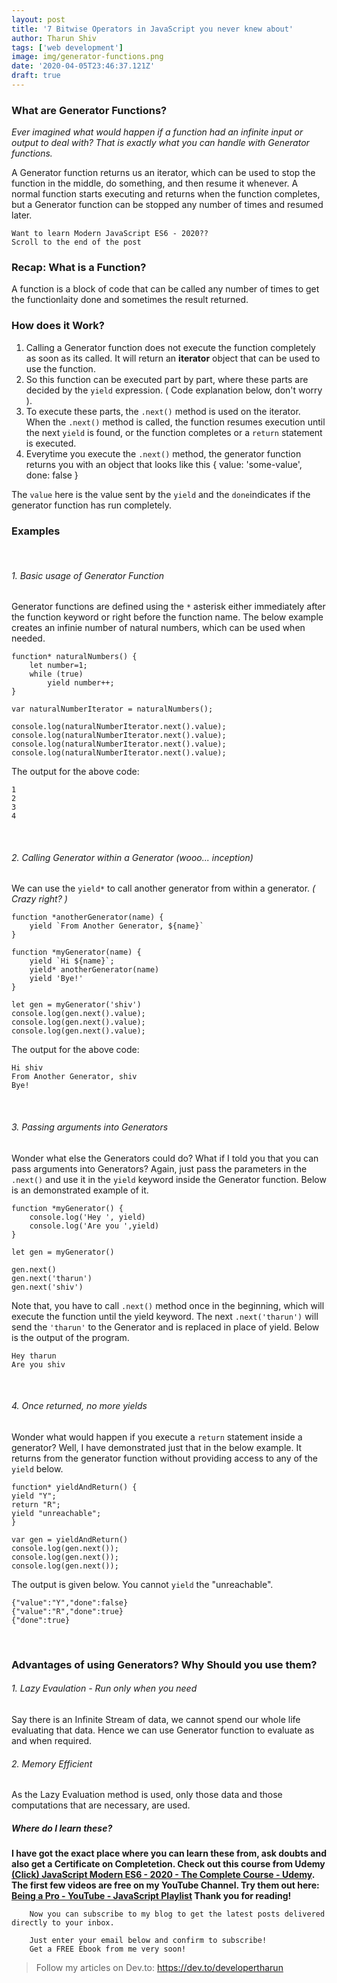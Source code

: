 ```yaml
---
layout: post
title: '7 Bitwise Operators in JavaScript you never knew about'
author: Tharun Shiv
tags: ['web development']
image: img/generator-functions.png
date: '2020-04-05T23:46:37.121Z'
draft: true
---
```


<h3 id='what-is-gf-now'> What are Generator Functions? </h3>

_Ever imagined what would happen if a function had an infinite input or output to deal with? That is exactly what you can handle with Generator functions._

A Generator function returns us an iterator, which can be used to stop the function in the middle, do something, and then resume it whenever. A normal function starts executing and returns when the function completes, but a Generator function can be stopped any number of times and resumed later.

    Want to learn Modern JavaScript ES6 - 2020??
    Scroll to the end of the post

<h3 id='function'>Recap: What is a Function? </h3>

A function is a block of code that can be called any number of times to get the functionlaity done and sometimes the result returned.

<h3 id='how-it-works'> How does it Work? </h3>

1. Calling a Generator function does not execute the function completely as soon as its called. It will return an **iterator** object that can be used to use the function.
2. So this function can be executed part by part, where these parts are decided by the `yield` expression. ( Code explanation below, don't worry ).
3. To execute these parts, the `.next()` method is used on the iterator. When the `.next()` method is called, the function resumes execution until the next `yield` is found, or the function completes or a `return` statement is executed.
4. Everytime you execute the `.next()` method, the generator function returns you with an object that looks like this
   {
   value: 'some-value',
   done: false
   }

The `value` here is the value sent by the `yield` and the `done`indicates if the generator function has run completely.

<h3 id='examples'> Examples </h3>

<br/>

###### 1. Basic usage of Generator Function

Generator functions are defined using the `*` asterisk either immediately after the function keyword or right before the function name. The below example creates an infinie number of natural numbers, which can be used when needed.

    function* naturalNumbers() {
        let number=1;
        while (true)
            yield number++;
    }

    var naturalNumberIterator = naturalNumbers();

    console.log(naturalNumberIterator.next().value);
    console.log(naturalNumberIterator.next().value);
    console.log(naturalNumberIterator.next().value);
    console.log(naturalNumberIterator.next().value);

The output for the above code:

    1
    2
    3
    4

<br/>

###### 2. Calling Generator within a Generator (wooo... inception)

We can use the `yield*` to call another generator from within a generator. _( Crazy right? )_

    function *anotherGenerator(name) {
        yield `From Another Generator, ${name}`
    }

    function *myGenerator(name) {
        yield `Hi ${name}`;
        yield* anotherGenerator(name)
        yield 'Bye!'
    }

    let gen = myGenerator('shiv')
    console.log(gen.next().value);
    console.log(gen.next().value);
    console.log(gen.next().value);

The output for the above code:

    Hi shiv
    From Another Generator, shiv
    Bye!

<br/>

###### 3. Passing arguments into Generators

Wonder what else the Generators could do? What if I told you that you can pass arguments into Generators? Again, just pass the parameters in the `.next()` and use it in the `yield` keyword inside the Generator function. Below is an demonstrated example of it.

    function *myGenerator() {
        console.log('Hey ', yield)
        console.log('Are you ',yield)
    }

    let gen = myGenerator()

    gen.next()
    gen.next('tharun')
    gen.next('shiv')

Note that, you have to call `.next()` method once in the beginning, which will execute the function until the yield keyword. The next `.next('tharun')` will send the `'tharun'` to the Generator and is replaced in place of yield. Below is the output of the program.

    Hey tharun
    Are you shiv

<br/>

###### 4. Once returned, no more yields

Wonder what would happen if you execute a `return` statement inside a generator? Well, I have demonstrated just that in the below example. It returns from the generator function without providing access to any of the `yield` below.

    function* yieldAndReturn() {
    yield "Y";
    return "R";
    yield "unreachable";
    }

    var gen = yieldAndReturn()
    console.log(gen.next());
    console.log(gen.next());
    console.log(gen.next());

The output is given below. You cannot `yield` the "unreachable".

    {"value":"Y","done":false}
    {"value":"R","done":true}
    {"done":true}

<br/>

<h3 id='pros'> Advantages of using Generators? Why Should you use them? </h3>

###### 1. Lazy Evaulation - Run only when you need

Say there is an Infinite Stream of data, we cannot spend our whole life evaluating that data. Hence we can use Generator function to evaluate as and when required.

###### 2. Memory Efficient

As the Lazy Evaluation method is used, only those data and those computations that are necessary, are used.

##### Where do I learn these?

**I have got the exact place where you can learn these from, ask doubts and also get a Certificate on Completetion. Check out this course from Udemy <a href="https://www.udemy.com/course/javascript-tharunshiv/?referralCode=6326CE49CCF4074B11CE" target="_blank">(Click) JavaScript Modern ES6 - 2020 - The Complete Course - Udemy</a>. The first few videos are free on my YouTube Channel. Try them out here: <a href="https://www.youtube.com/playlist?list=PLQTwHWAmj18Y2dfj-8PkIogD9hrBzp4M9">Being a Pro - YouTube - JavaScript Playlist</a> Thank you for reading!**

        Now you can subscribe to my blog to get the latest posts delivered directly to your inbox.

        Just enter your email below and confirm to subscribe!
        Get a FREE Ebook from me very soon!

> Follow my articles on Dev.to: https://dev.to/developertharun
